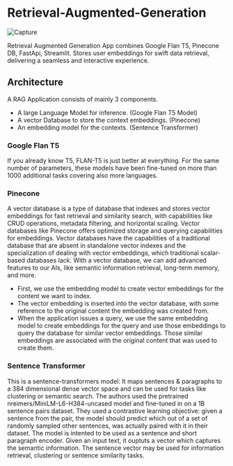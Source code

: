 # Retrieval-Augmented-Generation

![Capture](https://github.com/sushantmenon1/Retrieval-Augmented-Generation/assets/74258021/24b3ee26-0e5d-4a7e-80c7-f1e5a368cc6d)

Retrieval Augmented Generation App combines Google Flan T5, Pinecone DB, FastApi, Streamlit. Stores user embeddings for swift data retrieval, delivering a seamless and interactive experience.

## Architecture
A RAG Application consists of mainly 3 components. 
 - A large Language Model for inference. (Google Flan T5 Model)
 - A vector Database to store the context embeddings. (Pinecone)
 - An embedding model for the contexts. (Sentence Transformer)

### Google Flan T5
If you already know T5, FLAN-T5 is just better at everything. For the same number of parameters, these models have been fine-tuned on more than 1000 additional tasks covering also more languages.

### Pinecone
A vector database is a type of database that indexes and stores vector embeddings for fast retrieval and similarity search, with capabilities like CRUD operations, metadata filtering, and horizontal scaling. Vector databases like Pinecone offers optimized storage and querying capabilities for embeddings. Vector databases have the capabilities of a traditional database that are absent in standalone vector indexes and the specialization of dealing with vector embeddings, which traditional scalar-based databases lack. With a vector database, we can add advanced features to our AIs, like semantic information retrieval, long-term memory, and more.
- First, we use the embedding model to create vector embeddings for the content we want to index.
- The vector embedding is inserted into the vector database, with some reference to the original content the embedding was created from.
- When the application issues a query, we use the same embedding model to create embeddings for the query and use those embeddings to query the database for similar vector embeddings. Those similar embeddings are associated with the original content that was used to create them.

### Sentence Transformer
This is a sentence-transformers model: It maps sentences & paragraphs to a 384 dimensional dense vector space and can be used for tasks like clustering or semantic search. The authors used the pretrained nreimers/MiniLM-L6-H384-uncased model and fine-tuned in on a 1B sentence pairs dataset. They used a contrastive learning objective: given a sentence from the pair, the model should predict which out of a set of randomly sampled other sentences, was actually paired with it in their  dataset. The model is intented to be used as a sentence and short paragraph encoder. Given an input text, it ouptuts a vector which captures the semantic information. The sentence vector may be used for information retrieval, clustering or sentence similarity tasks.


